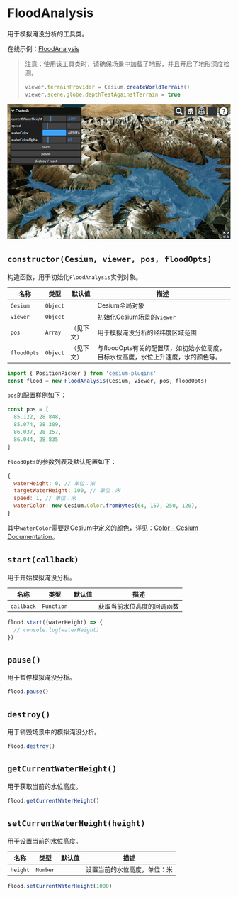 # FloodAnalysis

用于模拟淹没分析的工具类。

在线示例：[FloodAnalysis](https://syzdev.cn/cesium-plugins/example/FloodAnalysis.html)

> 注意：使用该工具类时，请确保场景中加载了地形，并且开启了地形深度检测。
> 
> ```javascript
> viewer.terrainProvider = Cesium.createWorldTerrain()
> viewer.scene.globe.depthTestAgainstTerrain = true
> ```

![FloodAnalysis](/screenshot/FloodAnalysis.png)

## `constructor(Cesium, viewer, pos, floodOpts)`

构造函数，用于初始化`FloodAnalysis`实例对象。

| 名称          | 类型       | 默认值   | 描述                                            |
| ----------- | -------- | ----- | --------------------------------------------- |
| `Cesium`    | `Object` |       | Cesium全局对象                                    |
| `viewer`    | `Object` |       | 初始化Cesium场景的`viewer`                          |
| `pos`       | `Array`  | （见下文） | 用于模拟淹没分析的经纬度区域范围                              |
| `floodOpts` | `Object` | （见下文） | 与floodOpts有关的配置项，如初始水位高度，目标水位高度，水位上升速度，水的颜色等。 |

```javascript
import { PositionPicker } from 'cesium-plugins'
const flood = new FloodAnalysis(Cesium, viewer, pos, floodOpts)
```

`pos`的配置样例如下：

```javascript
const pos = [
  85.122, 28.848, 
  85.074, 28.309, 
  86.037, 28.257, 
  86.044, 28.835
]
```

`floodOpts`的参数列表及默认配置如下：

```javascript
{
  waterHeight: 0, // 单位：米
  targetWaterHeight: 100, // 单位：米
  speed: 1, // 单位：米
  waterColor: new Cesium.Color.fromBytes(64, 157, 250, 120),
}
```

其中`waterColor`需要是Cesium中定义的颜色，详见：[Color - Cesium Documentation](https://cesium.com/learn/cesiumjs/ref-doc/Color.html?classFilter=color)。

## `start(callback)`

用于开始模拟淹没分析。

| 名称         | 类型         | 默认值 | 描述            |
| ---------- | ---------- | --- | ------------- |
| `callback` | `Function` |     | 获取当前水位高度的回调函数 |

```javascript
flood.start((waterHeight) => {
  // console.log(waterHeight)
})
```

## `pause()`

用于暂停模拟淹没分析。

```javascript
flood.pause()
```

## `destroy()`

用于销毁场景中的模拟淹没分析。

```javascript
flood.destroy()
```

## `getCurrentWaterHeight()`

用于获取当前的水位高度。

```javascript
flood.getCurrentWaterHeight()
```

## `setCurrentWaterHeight(height)`

用于设置当前的水位高度。

| 名称       | 类型       | 默认值 | 描述             |
| -------- | -------- | --- | -------------- |
| `height` | `Number` |     | 设置当前的水位高度，单位：米 |

```javascript
flood.setCurrentWaterHeight(1000)
```